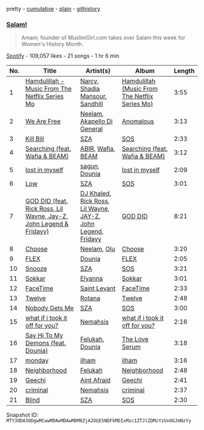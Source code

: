 pretty - [cumulative](/playlists/cumulative/37i9dQZF1DX38snDqzaVVW.md) - [plain](/playlists/plain/37i9dQZF1DX38snDqzaVVW) - [githistory](https://github.githistory.xyz/mackorone/spotify-playlist-archive/blob/main/playlists/plain/37i9dQZF1DX38snDqzaVVW)

### [Salam!](https://open.spotify.com/playlist/37i9dQZF1DX38snDqzaVVW)

> Amani; founder of MuslimGirl.com takes over Salam this week for Women's History Month.

[Spotify](https://open.spotify.com/user/spotify) - 109,057 likes - 21 songs - 1 hr 6 min

| No. | Title | Artist(s) | Album | Length |
|---|---|---|---|---|
| 1 | [Hamdulillah \- Music From The Netflix Series Mo](https://open.spotify.com/track/6X1aG6YCoSqsLPI7t56n4D) | [Narcy](https://open.spotify.com/artist/0dkcQCK8GjDBCGrjlUJhlg), [Shadia Mansour](https://open.spotify.com/artist/3PaRWHJX1nnmN4kffMGm93), [Sandhill](https://open.spotify.com/artist/0mREKS2VJxhULYPnh3C8s2) | [Hamdulillah \(Music From The Netflix Series Mo\)](https://open.spotify.com/album/0YnkmJkudVhAnOvHEHcBC0) | 3:55 |
| 2 | [We Are Free](https://open.spotify.com/track/60iw6Zx4Z38YQRFqxoJCXK) | [Neelam](https://open.spotify.com/artist/1p0c9Crh9k05s4Nr5XdEDK), [Akapello Di General](https://open.spotify.com/artist/4hhvAEAtrFQspxK4FyxGX0) | [Anomalous](https://open.spotify.com/album/0HNl3h7MklWOJIORQiMlWB) | 3:13 |
| 3 | [Kill Bill](https://open.spotify.com/track/1Qrg8KqiBpW07V7PNxwwwL) | [SZA](https://open.spotify.com/artist/7tYKF4w9nC0nq9CsPZTHyP) | [SOS](https://open.spotify.com/album/1nrVofqDRs7cpWXJ49qTnP) | 2:33 |
| 4 | [Searching \(feat\. Wafia & BEAM\)](https://open.spotify.com/track/1mJHsScnVxG4XghRhQf3C7) | [ABIR](https://open.spotify.com/artist/3QUOtWgmuxFyae4C0Q0thd), [Wafia](https://open.spotify.com/artist/0FL2d6iFFNAV3yBUbXjZ1U), [BEAM](https://open.spotify.com/artist/46MWeeHNVMYRIIofQBEX98) | [Searching \(feat\. Wafia & BEAM\)](https://open.spotify.com/album/1dRWtSvF8V7PqfC5kFu81e) | 3:12 |
| 5 | [lost in myself](https://open.spotify.com/track/2kDYMvqK1D0kpHAQfco5tP) | [sagun](https://open.spotify.com/artist/4YJkA3YshwZ8FwljpMW0II), [Dounia](https://open.spotify.com/artist/4fJsnm9CeDAPrwO4MAEToj) | [lost in myself](https://open.spotify.com/album/18Fn9EJ0GAiMnX8qN1gLER) | 2:09 |
| 6 | [Low](https://open.spotify.com/track/2GAhgAjOhEmItWLfgisyOn) | [SZA](https://open.spotify.com/artist/7tYKF4w9nC0nq9CsPZTHyP) | [SOS](https://open.spotify.com/album/07w0rG5TETcyihsEIZR3qG) | 3:01 |
| 7 | [GOD DID \(feat\. Rick Ross, Lil Wayne, Jay\-Z, John Legend & Fridayy\)](https://open.spotify.com/track/2sOj9vyd6yiss9W1IK6chU) | [DJ Khaled](https://open.spotify.com/artist/0QHgL1lAIqAw0HtD7YldmP), [Rick Ross](https://open.spotify.com/artist/1sBkRIssrMs1AbVkOJbc7a), [Lil Wayne](https://open.spotify.com/artist/55Aa2cqylxrFIXC767Z865), [JAY\-Z](https://open.spotify.com/artist/3nFkdlSjzX9mRTtwJOzDYB), [John Legend](https://open.spotify.com/artist/5y2Xq6xcjJb2jVM54GHK3t), [Fridayy](https://open.spotify.com/artist/7sP4SQ0WY6jfps1I19Ot7i) | [GOD DID](https://open.spotify.com/album/6NuGZnOc88LcZpEkJIbO50) | 8:21 |
| 8 | [Choose](https://open.spotify.com/track/587reHFUPbrSwF6ZK3Pavj) | [Neelam](https://open.spotify.com/artist/1p0c9Crh9k05s4Nr5XdEDK), [Olu](https://open.spotify.com/artist/23uPFhBQEAuCOk1feqqXOc) | [Choose](https://open.spotify.com/album/5ZMUDyOZEY8GG8J4g3KQKw) | 3:20 |
| 9 | [FLEX](https://open.spotify.com/track/6k9BR15JeFUibQu9AuNnru) | [Dounia](https://open.spotify.com/artist/4fJsnm9CeDAPrwO4MAEToj) | [FLEX](https://open.spotify.com/album/4ln810G6ehfnPXkVGCEcfe) | 2:05 |
| 10 | [Snooze](https://open.spotify.com/track/4iZ4pt7kvcaH6Yo8UoZ4s2) | [SZA](https://open.spotify.com/artist/7tYKF4w9nC0nq9CsPZTHyP) | [SOS](https://open.spotify.com/album/07w0rG5TETcyihsEIZR3qG) | 3:21 |
| 11 | [Sokkar](https://open.spotify.com/track/2BYTEkHsEa6BaFxvddYsee) | [Elyanna](https://open.spotify.com/artist/0jIWKlfmD4Ew7HeVVrq03g) | [Sokkar](https://open.spotify.com/album/3WANh1LW70HosSAYQxWfkd) | 3:01 |
| 12 | [FaceTime](https://open.spotify.com/track/0tBoaUMgYe6JuDHsTvVSpP) | [Saint Levant](https://open.spotify.com/artist/5ZZsFnpO7frU8h5xH1wtjT) | [FaceTime](https://open.spotify.com/album/4wACRe7PDRxyJCa1u4tNf7) | 2:33 |
| 13 | [Twelve](https://open.spotify.com/track/3fr2NOC3yBbxVM4KcqJBcK) | [Rotana](https://open.spotify.com/artist/71GNEpAyOatoAy5oo9Av1q) | [Twelve](https://open.spotify.com/album/1AFZIJkmFj6Di2wYT8hThy) | 2:48 |
| 14 | [Nobody Gets Me](https://open.spotify.com/track/5Y35SjAfXjjG0sFQ3KOxmm) | [SZA](https://open.spotify.com/artist/7tYKF4w9nC0nq9CsPZTHyP) | [SOS](https://open.spotify.com/album/07w0rG5TETcyihsEIZR3qG) | 3:00 |
| 15 | [what if i took it off for you?](https://open.spotify.com/track/72HyixZAVyNR3Ljiuumgyo) | [Nemahsis](https://open.spotify.com/artist/3IoGpeLyopeqGwiD4Nnt1f) | [what if i took it off for you?](https://open.spotify.com/album/5P7z9fzcQIrPe1KdONkcRM) | 2:16 |
| 16 | [Say Hi To My Demons \(feat\. Dounia\)](https://open.spotify.com/track/4wTuadp71TVNA0ylGRr3Zx) | [Felukah](https://open.spotify.com/artist/0nmukaO2zzwRPEevPJph1F), [Dounia](https://open.spotify.com/artist/4fJsnm9CeDAPrwO4MAEToj) | [The Love Serum](https://open.spotify.com/album/1R4vMVfVsHGXew87eDsZ4c) | 3:18 |
| 17 | [monday](https://open.spotify.com/track/4E8cPJyTAJGx8uqX84E8sN) | [ilham](https://open.spotify.com/artist/0r7PsZB4ePA6vHrW4agoGN) | [ilham](https://open.spotify.com/album/7mQl8hYhPUwtdyB4jwyO1w) | 3:16 |
| 18 | [Neighborhood](https://open.spotify.com/track/1MqxAzd8MOFxrMlu5Ixw4l) | [Felukah](https://open.spotify.com/artist/0nmukaO2zzwRPEevPJph1F) | [Neighborhood](https://open.spotify.com/album/6OYqRcMMr0B5XVUhzcgJZf) | 2:48 |
| 19 | [Geechi](https://open.spotify.com/track/59DWGzmpY4GzoPc9p13YBn) | [Aint Afraid](https://open.spotify.com/artist/1E6I6xhlNmVIgnDGkikmj5) | [Geechi](https://open.spotify.com/album/2cjHCIQlWaHUUgxVMs2nha) | 2:41 |
| 20 | [criminal](https://open.spotify.com/track/54eh7OUaAuHzuiQ7w4Neej) | [Nemahsis](https://open.spotify.com/artist/3IoGpeLyopeqGwiD4Nnt1f) | [criminal](https://open.spotify.com/album/0zAzLgKV4ir3BjGE2YHKv5) | 2:37 |
| 21 | [Blind](https://open.spotify.com/track/2CSRrnOEELmhpq8iaAi9cd) | [SZA](https://open.spotify.com/artist/7tYKF4w9nC0nq9CsPZTHyP) | [SOS](https://open.spotify.com/album/07w0rG5TETcyihsEIZR3qG) | 2:30 |

Snapshot ID: `MTY3ODA3ODgwMCwwMDAwMDAwMDM0ZjA2OGE5NDFkMDIxMzc1ZTJlZDMzYzUxOGJmNzYy`
